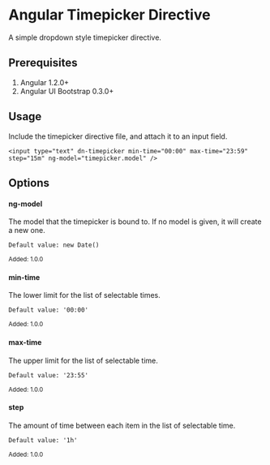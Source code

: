 # Angular Timepicker Directive

A simple dropdown style timepicker directive.

## Prerequisites

1. Angular 1.2.0+
2. Angular UI Bootstrap 0.3.0+
 
## Usage

Include the timepicker directive file, and attach it to an input field.

    <input type="text" dn-timepicker min-time="00:00" max-time="23:59" step="15m" ng-model="timepicker.model" />
    
## Options

#### ng-model

The model that the timepicker is bound to. If no model is given, it will create a new one.

    Default value: new Date()

<sub>Added: 1.0.0</sub>

#### min-time

The lower limit for the list of selectable times.

    Default value: '00:00'

<sub>Added: 1.0.0</sub>

#### max-time

The upper limit for the list of selectable time.

    Default value: '23:55'

<sub>Added: 1.0.0</sub>

#### step

The amount of time between each item in the list of selectable time.

    Default value: '1h'

<sub>Added: 1.0.0</sub>
